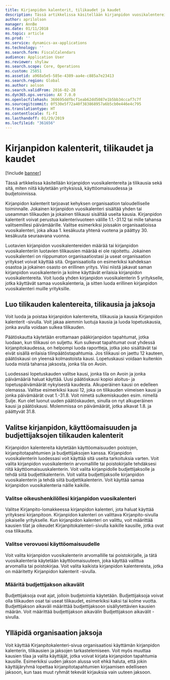 ```yaml
---
title: Kirjanpidon kalenterit, tilikaudet ja kaudet
description: Tässä artikkelissa käsitellään kirjanpidon vuosikalentereita ja tilikausia sekä sitä, miten niitä käytetään yrityksissä, käyttöomaisuudessa ja budjetoinnissa.
author: aprilolson
manager: AnnBe
ms.date: 01/11/2018
ms.topic: article
ms.prod: ''
ms.service: dynamics-ax-applications
ms.technology: ''
ms.search.form: FiscalCalendars
audience: Application User
ms.reviewer: shylaw
ms.search.scope: Core, Operations
ms.custom: 25851
ms.assetid: a968a5e5-585e-4389-aa4e-c885a7e23413
ms.search.region: Global
ms.author: aolson
ms.search.validFrom: 2016-02-28
ms.dyn365.ops.version: AX 7.0.0
ms.openlocfilehash: 360695ddfbcf1eab62dd5087e1b5bb34ccaf7c7f
ms.sourcegitcommit: 0f530e5f72a40f383868957a6b5cb0e446e4c795
ms.translationtype: HT
ms.contentlocale: fi-FI
ms.lasthandoff: 01/29/2019
ms.locfileid: "361656"
---
```

# <a name="fiscal-calendars-fiscal-years-and-periods"></a>Kirjanpidon kalenterit, tilikaudet ja kaudet

[!include [banner](../includes/banner.md)]

Tässä artikkelissa käsitellään kirjanpidon vuosikalentereita ja tilikausia sekä sitä, miten niitä käytetään yrityksissä, käyttöomaisuudessa ja budjetoinnissa.

Kirjanpidon kalenterit tarjoavat kehyksen organisaation taloudelliselle toiminnalle. Jokainen kirjanpidon vuosikalenteri sisältää yhden tai useamman tilikauden ja jokainen tilikausi sisältää useita kausia. Kirjanpidon kalenterit voivat perustua kalenterivuoteen välille 1.1.-31.12 tai mille tahansa valitsemillesi päivämäärille. Valitse esimerkiksi joissakin organisaatioissa vuosikalenteri, joka alkaa 1. kesäkuuta yhtenä vuotena ja päättyy 30. kesäkuuta seuraavana vuonna. 

Luotavien kirjanpidon vuosikalentereiden määrää tai kirjanpidon vuosikalenteriin luotavien tilikausien määrää ei ole rajoitettu. Jokainen vuosikalenteri on riippumaton organisaatiostasi ja useat organisaation yritykset voivat käyttää sitä. Organisaatiolla on esimerkiksi kahdeksan osastoa ja jokainen osasto on erillinen yritys. Viisi niistä jakavat saman kirjanpidon vuosikalenterin ja kolme käyttävät erilaisia kirjanpidon vuosikalentereita. Voit luoda yhden kirjanpidon vuosikalenterin 5 yritykselle, jotka käyttävät samaa vuosikalenteria, ja sitten luoda erillinen kirjanpidon vuosikalenteri muille yrityksille.

## <a name="create-fiscal-calendars-fiscal-years-and-periods"></a>Luo tilikauden kalentereita, tilikausia ja jaksoja
Voit luoda ja poistaa kirjanpidon kalentereita, tilikausia ja kausia Kirjanpidon kalenterit -sivulla. Voit jakaa aiemmin luotuja kausia ja luoda lopetuskausia, jonka avulla voidaan sulkea tilikauden. 

Päätöskautta käytetään erottamaan pääkirjanpidon tapahtumat, jotka luodaan, kun tilikausi on suljettu. Kun sulkevat tapahtumat ovat yhdessä kirjanpitokaudessa, on helpompi luoda raportteja, jotka joko sisältävät tai eivät sisällä erilaisia tilinpäätöstapahtumia. Jos tilikausi on jaettu 12 kauteen, päätöskausi on yleensä kolmastoista kausi. Lopetuskausi voidaan kuitenkin luoda mistä tahansa jaksosta, jonka tila on Avoin. 

Luodessasi lopetuskauden valitse kausi, jonka tila on Avoin ja jonka päivämääriä haluat käyttää. Uusi päätöskausi kopioi aloitus- ja lopetuspäivämäärät nykyisestä kaudesta. Alkuperäinen kausi on edelleen olemassa. Valitse esimerkiksi kausi 12, joka on tilikauden viimeisen kausi ja jonka päivämäärät ovat 1.-31.8. Voit nimetä sulkemiskauden esim. nimellä Sulje. Kun olet luonut uuden päätöskauden, sinulla on nyt alkuperäinen kausi ja päätöskausi. Molemmissa on päivämäärät, jotka alkavat 1.8. ja päättyvät 31.8.

## <a name="select-fiscal-calendars-for-ledgers-fixed-assets-and-budget-cycles"></a>Valitse kirjanpidon, käyttöomaisuuden ja budjettijaksojen tilikauden kalenterit
Kirjanpidon kalentereita käytetään käyttöomaisuuden poistojen, kirjanpitotapahtumien ja budjettijaksojen kanssa. Kirjanpidon vuosikalenterin luodessasi voit käyttää sitä useita tarkoituksia varten. Voit valita kirjanpidon vuosikalenterin arvomallille tai poistokirjalle tehdäksesi riitä käyttöomaisuuskalenterin. Voit valita kirjanpidolle budjettijaksolle ja tehdä siitä budjettikalenterin. Voit valita budjettijaksolle kirjanpidon vuosikalenterin ja tehdä siitä budjettikalenterin. Voit käyttää samaa kirjanpidon vuosikalenteria näille kaikille.

### <a name="select-a-fiscal-calendar-for-your-legal-entity"></a>Valitse oikeushenkilöllesi kirjanpidon vuosikalenteri

Valitse Kirjanpito-lomakkeessa kirjanpidon kalenteri, jota haluat käyttää yrityksesi kirjanpitoon. Kirjanpidon kalenteri on valittava Kirjanpito-sivulla jokaiselle yritykselle. Kun kirjanpidon kalenteri on valittu, voit määrittää kausien tilat ja oikeudet Kirjanpitokalenteri-sivulla kaikille kausille, jotka ovat osa tilikautta.

### <a name="select-a-fiscal-calendar-for-fixed-assets"></a>Valitse verovuosi käyttöomaisuudelle

Voit valita kirjanpidon vuosikalenterin arvomallille tai poistokirjalle, ja tätä vuosikalenteria käytetään käyttöomaisuuteen, joka käyttää valittua arvomallia tai poistokirjaa. Voit valita kaikista kirjanpidon kalentereista, jotka on määritetty Kirjanpidon kalenterit -sivulla.

### <a name="define-budget-cycle-time-spans"></a>Määritä budjettijakson aikavälit

Budjettijaksoja ovat ajat, jolloin budjetointia käytetään. Budjettijaksoja voivat olla tilikauden osat tai useat tilikaudet, esimerkiksi kaksi tai kolme vuotta. Budjettijakson aikaväli määrittää budjettijaksoon sisällytettävien kausien määrän. Voit määrittää budjettijakson aikavälin Budjettijakson aikavälit -sivulla.

## <a name="maintain-periods-for-your-organization"></a>Ylläpidä organisaation jaksoja
Voit käyttää Kirjanpitokalenteri-sivua organisaatiosi käyttämän kirjanpidon kalenterin, tilikausien ja jaksojen tarkastelemiseen. Voit myös muuttaa kausien tilaa ja valita käyttäjät, jotka voivat kirjata kirjanpidon tapahtumia kausille. Esimerkiksi uuden jakson alussa voit ehkä haluta, että jokin käyttäjäryhmä lopettaa kirjanpitotapahtumien kirjaamisen edelliseen jaksoon, kun taas muut ryhmät tekevät kirjauksia vain uuteen jaksoon.





